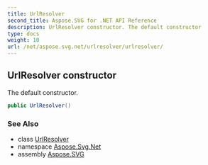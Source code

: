 ```yaml
---
title: UrlResolver
second_title: Aspose.SVG for .NET API Reference
description: UrlResolver constructor. The default constructor
type: docs
weight: 10
url: /net/aspose.svg.net/urlresolver/urlresolver/
---
```

## UrlResolver constructor

The default constructor.

```csharp
public UrlResolver()
```

### See Also

* class [UrlResolver](../)
* namespace [Aspose.Svg.Net](../../urlresolver/)
* assembly [Aspose.SVG](../../../)
